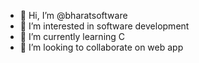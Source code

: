 - 👋 Hi, I’m @bharatsoftware
- 👀 I’m interested in software development
- 🌱 I’m currently learning C
- 💞️ I’m looking to collaborate on web app

<!---
bharatsoftware/bharatsoftware is a ✨ special ✨ repository because its `README.md` (this file) appears on your GitHub profile.
You can click the Preview link to take a look at your changes.
--->
